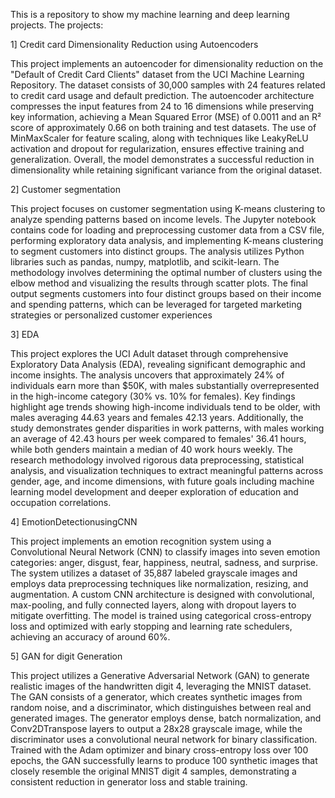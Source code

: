 This is a repository to show my machine learning and deep learning projects.
The projects:

1] Credit card Dimensionality Reduction using Autoencoders

This project implements an autoencoder for dimensionality reduction on the "Default of Credit Card Clients" dataset from the UCI Machine Learning Repository. The dataset consists of 30,000 samples with 24 features related to credit card usage and default prediction. The autoencoder architecture compresses the input features from 24 to 16 dimensions while preserving key information, achieving a Mean Squared Error (MSE) of 0.0011 and an R² score of approximately 0.66 on both training and test datasets. The use of MinMaxScaler for feature scaling, along with techniques like LeakyReLU activation and dropout for regularization, ensures effective training and generalization. Overall, the model demonstrates a successful reduction in dimensionality while retaining significant variance from the original dataset.

2] Customer segmentation

This project focuses on customer segmentation using K-means clustering to analyze spending patterns based on income levels. The Jupyter notebook contains code for loading and preprocessing customer data from a CSV file, performing exploratory data analysis, and implementing K-means clustering to segment customers into distinct groups. The analysis utilizes Python libraries such as pandas, numpy, matplotlib, and scikit-learn. The methodology involves determining the optimal number of clusters using the elbow method and visualizing the results through scatter plots. The final output segments customers into four distinct groups based on their income and spending patterns, which can be leveraged for targeted marketing strategies or personalized customer experiences

3] EDA

This project explores the UCI Adult dataset through comprehensive Exploratory Data Analysis (EDA), revealing significant demographic and income insights. The analysis uncovers that approximately 24% of individuals earn more than $50K, with males substantially overrepresented in the high-income category (30% vs. 10% for females). Key findings highlight age trends showing high-income individuals tend to be older, with males averaging 44.63 years and females 42.13 years. Additionally, the study demonstrates gender disparities in work patterns, with males working an average of 42.43 hours per week compared to females' 36.41 hours, while both genders maintain a median of 40 work hours weekly. The research methodology involved rigorous data preprocessing, statistical analysis, and visualization techniques to extract meaningful patterns across gender, age, and income dimensions, with future goals including machine learning model development and deeper exploration of education and occupation correlations.

4] EmotionDetectionusingCNN

This project implements an emotion recognition system using a Convolutional Neural Network (CNN) to classify images into seven emotion categories: anger, disgust, fear, happiness, neutral, sadness, and surprise. The system utilizes a dataset of 35,887 labeled grayscale images and employs data preprocessing techniques like normalization, resizing, and augmentation. A custom CNN architecture is designed with convolutional, max-pooling, and fully connected layers, along with dropout layers to mitigate overfitting. The model is trained using categorical cross-entropy loss and optimized with early stopping and learning rate schedulers, achieving an accuracy of around 60%.

5] GAN for digit Generation

This project utilizes a Generative Adversarial Network (GAN) to generate realistic images of the handwritten digit 4, leveraging the MNIST dataset. The GAN consists of a generator, which creates synthetic images from random noise, and a discriminator, which distinguishes between real and generated images. The generator employs dense, batch normalization, and Conv2DTranspose layers to output a 28x28 grayscale image, while the discriminator uses a convolutional neural network for binary classification. Trained with the Adam optimizer and binary cross-entropy loss over 100 epochs, the GAN successfully learns to produce 100 synthetic images that closely resemble the original MNIST digit 4 samples, demonstrating a consistent reduction in generator loss and stable training.
